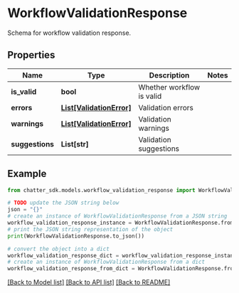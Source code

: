# WorkflowValidationResponse

Schema for workflow validation response.

## Properties

Name | Type | Description | Notes
------------ | ------------- | ------------- | -------------
**is_valid** | **bool** | Whether workflow is valid | 
**errors** | [**List[ValidationError]**](ValidationError.md) | Validation errors | 
**warnings** | [**List[ValidationError]**](ValidationError.md) | Validation warnings | 
**suggestions** | **List[str]** | Validation suggestions | 

## Example

```python
from chatter_sdk.models.workflow_validation_response import WorkflowValidationResponse

# TODO update the JSON string below
json = "{}"
# create an instance of WorkflowValidationResponse from a JSON string
workflow_validation_response_instance = WorkflowValidationResponse.from_json(json)
# print the JSON string representation of the object
print(WorkflowValidationResponse.to_json())

# convert the object into a dict
workflow_validation_response_dict = workflow_validation_response_instance.to_dict()
# create an instance of WorkflowValidationResponse from a dict
workflow_validation_response_from_dict = WorkflowValidationResponse.from_dict(workflow_validation_response_dict)
```
[[Back to Model list]](../README.md#documentation-for-models) [[Back to API list]](../README.md#documentation-for-api-endpoints) [[Back to README]](../README.md)


